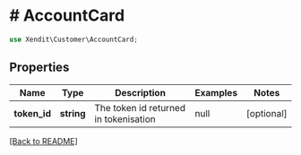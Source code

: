 # # AccountCard


```php
use Xendit\Customer\AccountCard;
```
## Properties

| Name | Type | Description | Examples | Notes |
| ------------ | ------------- | ------------- | ------------- | -------------|
| **token_id** | **string** | The token id returned in tokenisation | null |  [optional] |


[[Back to README]](../../README.md)
